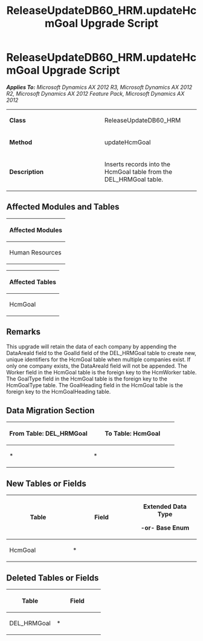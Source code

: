 ﻿---
title: ReleaseUpdateDB60_HRM.updateHcmGoal Upgrade Script
TOCTitle: ReleaseUpdateDB60_HRM.updateHcmGoal Upgrade Script
ms:assetid: f4984154-0bc8-5907-d2ea-8afa24d5a907
ms:mtpsurl: https://msdn.microsoft.com/en-us/library/JJ737549(v=AX.60)
ms:contentKeyID: 49712243
ms.date: 05/18/2015
mtps_version: v=AX.60
---

# ReleaseUpdateDB60\_HRM.updateHcmGoal Upgrade Script 


_**Applies To:** Microsoft Dynamics AX 2012 R3, Microsoft Dynamics AX 2012 R2, Microsoft Dynamics AX 2012 Feature Pack, Microsoft Dynamics AX 2012_

<table>
<colgroup>
<col style="width: 50%" />
<col style="width: 50%" />
</colgroup>
<tbody>
<tr class="odd">
<td><p><strong>Class</strong></p></td>
<td><p>ReleaseUpdateDB60_HRM</p></td>
</tr>
<tr class="even">
<td><p><strong>Method</strong></p></td>
<td><p>updateHcmGoal</p></td>
</tr>
<tr class="odd">
<td><p><strong>Description</strong></p></td>
<td><p>Inserts records into the HcmGoal table from the DEL_HRMGoal table.</p></td>
</tr>
</tbody>
</table>


## Affected Modules and Tables

<table>
<colgroup>
<col style="width: 100%" />
</colgroup>
<thead>
<tr class="header">
<th><p>Affected Modules</p></th>
</tr>
</thead>
<tbody>
<tr class="odd">
<td><p>Human Resources</p></td>
</tr>
</tbody>
</table>


<table>
<colgroup>
<col style="width: 100%" />
</colgroup>
<thead>
<tr class="header">
<th><p>Affected Tables</p></th>
</tr>
</thead>
<tbody>
<tr class="odd">
<td><p>HcmGoal</p></td>
</tr>
</tbody>
</table>


## Remarks

This upgrade will retain the data of each company by appending the DataAreaId field to the GoalId field of the DEL\_HRMGoal table to create new, unique identifiers for the HcmGoal table when multiple companies exist. If only one company exists, the DataAreaId field will not be appended. The Worker field in the HcmGoal table is the foreign key to the HcmWorker table. The GoalType field in the HcmGoal table is the foreign key to the HcmGoalType table. The GoalHeading field in the HcmGoal table is the foreign key to the HcmGoalHeading table.

## Data Migration Section

<table>
<colgroup>
<col style="width: 50%" />
<col style="width: 50%" />
</colgroup>
<thead>
<tr class="header">
<th><p>From Table: DEL_HRMGoal</p></th>
<th><p>To Table: HcmGoal</p></th>
</tr>
</thead>
<tbody>
<tr class="odd">
<td><p>*</p></td>
<td><p>*</p></td>
</tr>
</tbody>
</table>


## New Tables or Fields

<table>
<colgroup>
<col style="width: 33%" />
<col style="width: 33%" />
<col style="width: 33%" />
</colgroup>
<thead>
<tr class="header">
<th><p>Table</p></th>
<th><p>Field</p></th>
<th><p>Extended Data Type</p>
<p>-or- Base Enum</p></th>
</tr>
</thead>
<tbody>
<tr class="odd">
<td><p>HcmGoal</p></td>
<td><p>*</p></td>
<td><p></p></td>
</tr>
</tbody>
</table>


## Deleted Tables or Fields

<table>
<colgroup>
<col style="width: 50%" />
<col style="width: 50%" />
</colgroup>
<thead>
<tr class="header">
<th><p>Table</p></th>
<th><p>Field</p></th>
</tr>
</thead>
<tbody>
<tr class="odd">
<td><p>DEL_HRMGoal</p></td>
<td><p>*</p></td>
</tr>
</tbody>
</table>

  


